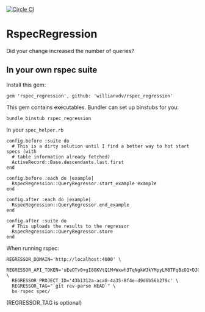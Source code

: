 [![Circle
CI](https://circleci.com/gh/Willianvdv/rspec_regression.svg?style=svg)](https://circleci.com/gh/Willianvdv/rspec_regression)

# RspecRegression
Did your change increased the number of queries?

## In your own rspec suite

Install this gem:
```
gem 'rspec_regression', github: 'willianvdv/rspec_regression'
```

This gem contains executables. Bundler can set up binstubs for you:
```
bundle binstub rspec_regression
```

In your `spec_helper.rb`
```
config.before :suite do
  # This is a dirty solution until I find a better way to hot start specs (with
  # table information already fetched)
  ActiveRecord::Base.descendants.last.first
end

config.before :each do |example|
  RspecRegression::QueryRegressor.start_example example
end

config.after :each do |example|
  RspecRegression::QueryRegressor.end_example
end

config.after :suite do
  # This uploads the results to the regressor
  RspecRegression::QueryRegressor.store
end
```
When running rspec:
```
REGRESSOR_DOMAIN='http://localhost:4000' \
  REGRESSOR_API_TOKEN='uEeOTv0+gI8GKVtQ1M+Wxwh3TqNgkWJkYMpyLM8TFqBzO1+DJGHeqsKcUbd+dMmNYN7se6QhroQY9h/euYJLSg==' \
  REGRESSOR_PROJECT_ID='43b1312a-aca0-4a35-8f4e-d9d6b56b279c' \
  REGRESSOR_TAG="`git rev-parse HEAD`" \
  bx rspec spec/
```

(REGRESSOR_TAG is optional)

